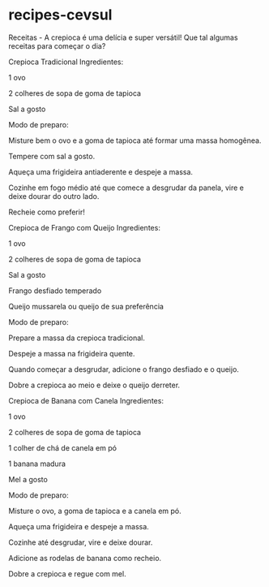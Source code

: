 # recipes-cevsul


Receitas -
A crepioca é uma delícia e super versátil! Que tal algumas receitas para começar o dia?

Crepioca Tradicional
Ingredientes:

1 ovo

2 colheres de sopa de goma de tapioca

Sal a gosto

Modo de preparo:

Misture bem o ovo e a goma de tapioca até formar uma massa homogênea.

Tempere com sal a gosto.

Aqueça uma frigideira antiaderente e despeje a massa.

Cozinhe em fogo médio até que comece a desgrudar da panela, vire e deixe dourar do outro lado.

Recheie como preferir!

Crepioca de Frango com Queijo
Ingredientes:

1 ovo

2 colheres de sopa de goma de tapioca

Sal a gosto

Frango desfiado temperado

Queijo mussarela ou queijo de sua preferência

Modo de preparo:

Prepare a massa da crepioca tradicional.

Despeje a massa na frigideira quente.

Quando começar a desgrudar, adicione o frango desfiado e o queijo.

Dobre a crepioca ao meio e deixe o queijo derreter.

Crepioca de Banana com Canela
Ingredientes:

1 ovo

2 colheres de sopa de goma de tapioca

1 colher de chá de canela em pó

1 banana madura

Mel a gosto

Modo de preparo:

Misture o ovo, a goma de tapioca e a canela em pó.

Aqueça uma frigideira e despeje a massa.

Cozinhe até desgrudar, vire e deixe dourar.

Adicione as rodelas de banana como recheio.

Dobre a crepioca e regue com mel.